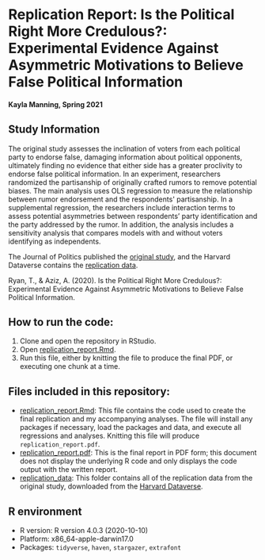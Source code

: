# Replication Report: Is the Political Right More Credulous?: Experimental Evidence Against Asymmetric Motivations to Believe False Political Information

#### Kayla Manning, Spring 2021

## Study Information

The original study assesses the inclination of voters from each political party to endorse false, damaging information about political opponents, ultimately finding no evidence that either side has a greater proclivity to endorse false political information. In an experiment, researchers randomized the partisanship of originally crafted rumors to remove potential biases. The main analysis uses OLS regression to measure the relationship between rumor endorsement and the respondents' partisanship. In a supplemental regression, the researchers include interaction terms to assess potential asymmetries between respondents’ party identification and the party addressed by the rumor. In addition, the analysis includes a sensitivity analysis that compares models with and without voters identifying as independents. 

The Journal of Politics published the [original study](https://www-journals-uchicago-edu.ezp-prod1.hul.harvard.edu/doi/pdf/10.1086/711133), and the Harvard Dataverse contains the [replication data](https://dataverse.harvard.edu/dataset.xhtml?persistentId=doi:10.7910/DVN/9ERCTY).

Ryan, T., & Aziz, A. (2020). Is the Political Right More Credulous?: Experimental Evidence Against Asymmetric Motivations to Believe False Political Information.

## How to run the code:

1. Clone and open the repository in RStudio.
2. Open [replication_report.Rmd](replication_report.Rmd).
3. Run this file, either by knitting the file to produce the final PDF, or executing one chunk at a time.

## Files included in this repository:

- [replication_report.Rmd](replication_report.Rmd): This file contains the code used to create the final replication and my accompanying analyses. The file will install any packages if necessary, load the packages and data, and execute all regressions and analyses. Knitting this file will produce `replication_report.pdf`.
- [replication_report.pdf](replication_report.pdf): This is the final report in PDF form; this document does not display the underlying R code and only displays the code output with the written report.
- [replication_data](replication_data): This folder contains all of the replication data from the original study, downloaded from the [Harvard Dataverse](https://dataverse.harvard.edu/dataset.xhtml?persistentId=doi:10.7910/DVN/9ERCTY).

## R environment

- R version: R version 4.0.3 (2020-10-10)
- Platform: x86_64-apple-darwin17.0         
- Packages: `tidyverse`, `haven`, `stargazer`, `extrafont`
